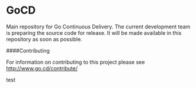GoCD
====

Main repository for Go Continuous Delivery. The current development team is preparing the source code for release. It will be made available in this repository as soon as possible. 

####Contributing

For information on contributing to this project please see http://www.go.cd/contribute/


test
